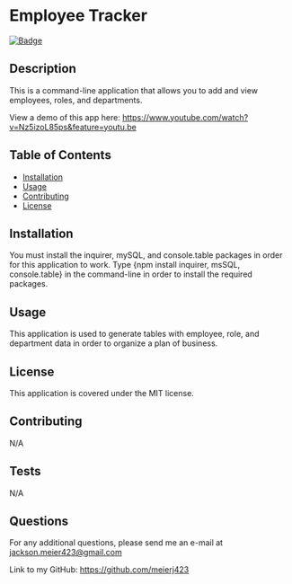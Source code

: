 # Employee Tracker

  [![Badge](https://img.shields.io/badge/License-MIT-black.svg)](https://opensource.org/licenses/MIT)

## Description 

This is a command-line application that allows you to add and view employees, roles, and departments.

View a demo of this app here: https://www.youtube.com/watch?v=Nz5izoL85ps&feature=youtu.be

## Table of Contents

* [Installation](#installation)
* [Usage](#usage)
* [Contributing](#contributing)
* [License](#license)

## Installation

You must install the inquirer, mySQL, and console.table packages in order for this application to work. Type {npm install inquirer, msSQL, console.table} in the command-line in order to install the required packages.

## Usage 

This application is used to generate tables with employee, role, and department data in order to organize a plan of business.
## License

This application is covered under the MIT license.

## Contributing

N/A

## Tests

N/A

## Questions

For any additional questions, please send me an e-mail at jackson.meier423@gmail.com

Link to my GitHub: https://github.com/meierj423


